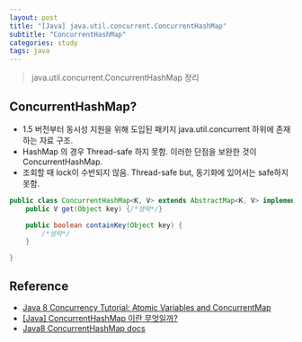 ```yaml
---
layout: post
title: "[Java] java.util.concurrent.ConcurrentHashMap"
subtitle: "ConcurrentHashMap"
categories: study
tags: java
---
```


> java.util.concurrent.ConcurrentHashMap 정리

## ConcurrentHashMap?
- 1.5 버전부터 동시성 지원을 위해 도입된 패키지 java.util.concurrent 하위에 존재하는 자료 구조.
- HashMap 의 경우 Thread-safe 하지 못함. 이러한 단점을 보완한 것이 ConcurrentHashMap.
- 조회할 때 lock이 수반되지 않음. Thread-safe but, 동기화에 있어서는 safe하지 못함.



```java
public class ConcurrentHashMap<K, V> extends AbstractMap<K, V> implements ConcurrentMap<K, V>, Serializable {
    public V get(Object key) {/*생략*/}

    public boolean containKey(Object key) {
        /*생략*/
    }

}

```



## Reference
- [Java 8 Concurrency Tutorial: Atomic Variables and ConcurrentMap](https://winterbe.com/posts/2015/05/22/java8-concurrency-tutorial-atomic-concurrent-map-examples/)
- [[Java] ConcurrentHashMap 이란 무엇일까?](https://devlog-wjdrbs96.tistory.com/269)
- [Java8 ConcurrentHashMap docs](https://docs.oracle.com/javase/8/docs/api/java/util/concurrent/ConcurrentHashMap.html)